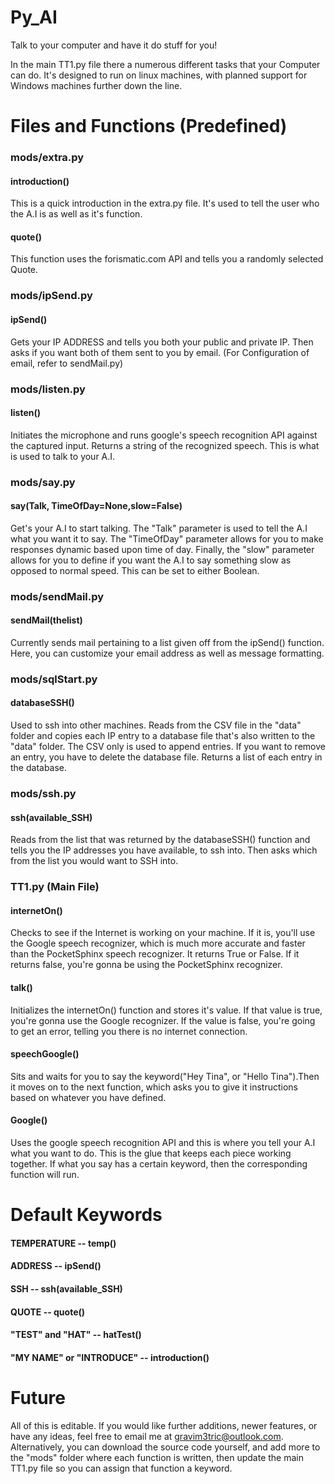 # Py_AI
Talk to your computer and have it do stuff for you!

In the main TT1.py file there a numerous different tasks that your Computer can do. It's designed to run on linux machines, with planned support for Windows machines further down the line.

# Files and Functions (Predefined)
### mods/extra.py 
#### introduction()
This is a quick introduction in the extra.py file. It's used to tell the user who the A.I is as well as it's function.
#### quote()
This function uses the forismatic.com API and tells you a randomly selected Quote.

### mods/ipSend.py
#### ipSend()
Gets your IP ADDRESS and tells you both your public and private IP. Then asks if you want both of them sent to you by email. (For Configuration of email, refer to sendMail.py)

### mods/listen.py
#### listen()
Initiates the microphone and runs google's speech recognition API against the captured input. Returns a string of the recognized speech. This is what is used to talk to your A.I.

### mods/say.py
#### say(Talk, TimeOfDay=None,slow=False)
Get's your A.I to start talking. The "Talk" parameter is used to tell the A.I what you want it to say. The "TimeOfDay" parameter allows for you to make responses dynamic based upon time of day. Finally, the "slow" parameter allows for you to define if you want the A.I to say something slow as opposed to normal speed. This can be set to either Boolean.

### mods/sendMail.py
#### sendMail(thelist)
Currently sends mail pertaining to a list given off from the ipSend() function. Here, you can customize your email address as well as message formatting.

### mods/sqlStart.py
#### databaseSSH()
Used to ssh into other machines. Reads from the CSV file in the "data" folder and copies each IP entry to a database file that's also written to the "data" folder. The CSV only is used to append entries. If you want to remove an entry, you have to delete the database file. Returns a list of each entry in the database.

### mods/ssh.py
#### ssh(available_SSH)
Reads from the list that was returned by the databaseSSH() function and tells you the IP addresses you have available, to ssh into. Then asks which from the list you would want to SSH into.

### TT1.py (Main File)
#### internetOn() 
Checks to see if the Internet is working on your machine. If it is, you'll use the Google speech recognizer, which is much more accurate and faster than the PocketSphinx speech recognizer. It returns True or False. If it returns false, you're gonna be using the PocketSphinx recognizer.

#### talk()
Initializes the internetOn() function and stores it's value. If that value is true, you're gonna use the Google recognizer. If the value is false, you're going to get an error, telling you there is no internet connection.

#### speechGoogle()
Sits and waits for you to say the keyword("Hey Tina", or "Hello Tina").Then it moves on to the next function, which asks you to give it instructions based on whatever you have defined.

#### Google()
Uses the google speech recognition API and this is where you tell your A.I what you want to do. This is the glue that keeps each piece working together. If what you say has a certain keyword, then the corresponding function will run.

# Default Keywords
#### TEMPERATURE -- temp()
#### ADDRESS -- ipSend()
#### SSH -- ssh(available_SSH)
#### QUOTE -- quote()
#### "TEST" and "HAT" -- hatTest()
#### "MY NAME" or "INTRODUCE" -- introduction()

# Future
All of this is editable. If you would like further additions, newer features, or have any ideas, feel free to email me at gravim3tric@outlook.com. Alternatively, you can download the source code yourself, and add more to the "mods" folder where each function is written, then update the main TT1.py file so you can assign that function a keyword.
